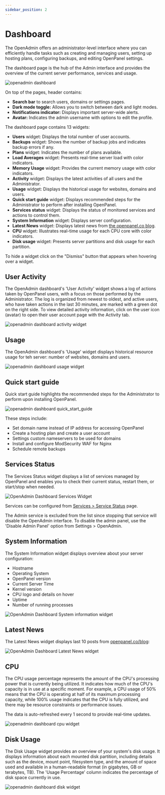 ```yaml
---
sidebar_position: 2
---
```


# Dashboard

The OpenAdmin offers an administrator-level interface where you can efficiently handle tasks such as creating and managing users, setting up hosting plans, configuring backups, and editing OpenPanel settings.

The dashboard page is the hub of the Admin interface and provides the overview of the current server performance, services and usage.

![openadmin dashboard](/img/admin/openadmin_dashboard.png)

On top of the pages, header contains:

- **Search bar** to search users, domains or settings pages.
- **Dark mode toggle:** Allows you to switch between dark and light modes.
- **Notifications indicator:** Displays important server-wide alerts.
- **Avatar:** Indicates the admin username with options to edit the profile.


The dashboard page contains 13 widgets:

- **Users** widget: Displays the total number of user accounts.
- **Backups** widget: Shows the number of backup jobs and indicates backup errors if any.
- **Plans** widget: Indicates the number of plans available.
- **Load Averages** widget: Presents real-time server load with color indicators.
- **Memory Usage** widget: Provides the current memory usage with color indicators.
- **Activity** widget: Displays the latest activities of all users and the Administrator.
- **Usage** widget: Displays the historical usage for websites, domains and users.
- **Quick start guide** widget: Displays recommended steps for the Administrator to perform after installing OpenPanel.
- **Services status** widget: Displays the status of monitored services and actions to control them.
- **System Information** widget: Displays server configuration.
- **Latest News** widget: Displays latest news from [the openpanel.co blog](/blog/).
- **CPU** widget: Illustrates real-time usage for each CPU core with color indicators.
- **Disk usage** widget: Presents server partitions and disk usage for each partition.

To hide a widget click on the "Dismiss" button that appears when hovering over a widget.

## User Activity

The OpenAdmin dashboard's 'User Activity' widget shows a log of actions taken by OpenPanel users, with a focus on those performed by the Administrator. The log is organized from newest to oldest, and active users, who have taken actions in the last 30 minutes, are marked with a green dot on the right side. To view detailed activity information, click on the user icon (avatar) to open their user account page with the Activity tab.

![openadmin dashboard activity widget](/img/admin/openadmin_dashboard_activity_widget.png)


## Usage

The OpenAdmin dashboard's 'Usage' widget displays historical resource usage for teh server: number of websites, domains and users.

![openadmin dashboard usage widget](/img/admin/openadmin_dashboard_usage_widget.png)


## Quick start guide

Quick start guide highlights the recommended steps for the Administrator to perform upon installing OpenPanel.

![openadmin dashboard quick_start_guide](/img/admin/dashboard/quick_start_guide.png)

These steps include:

- Set domain name instead of IP address for accessing OpenPanel
- Create a hosting plan and create a user account
- Settings custom nameservers to be used for domains
- Install and configure ModSecurity WAF for Nginx
- Schedule remote backups


## Services Status

The Services Status widget displays a list of services managed by OpenPanel and enables you to check their current status, restart them, or start/stop when needed.

![OpenAdmin Dashboard Services Widget](/img/admin/openadmin_dashboard_services_widget.png)

Services can be configured from [Services > Service Status](/docs/admin/services/status) page.

The Admin service is excluded from the list since stopping that service will disable the OpenAdmin interface. To disable the admin panel, use the 'Disable Admin Panel' option from Settings > OpenAdmin.


## System Information

The System Information widget displays overview about your server configuration:

- Hostname
- Operating System
- OpenPanel version
- Current Server Time
- Kernel version
- CPU logo and details on hover
- Uptime
- Number of running processes

![OpenAdmin Dashboard System information widget](/img/admin/openadmin_dashboard_system_info.png)

## Latest News

The Latest News widget displays last 10 posts from [openpanel.co/blog](/blog/):

![OpenAdmin Dashboard Latest News widget](/img/admin/openadmin_dashboard_latest_news.png)



## CPU

The CPU usage percentage represents the amount of the CPU's processing power that is currently being utilized. It indicates how much of the CPU's capacity is in use at a specific moment. For example, a CPU usage of 50% means that the CPU is operating at half of its maximum processing capacity, while 100% usage indicates that the CPU is fully utilized, and there may be resource constraints or performance issues.

The data is auto-refreshed every 1 second to provide real-time updates.

![openadmin dashboard cpu widget](/img/admin/openadmin_dashboard_cpu_widget.png)



## Disk Usage

The Disk Usage widget provides an overview of your system's disk usage. It displays information about each mounted disk partition, including details such as the device, mount point, filesystem type, and the amount of space used and available in a human-readable format (in gigabytes, GB or terabytes, TB). The 'Usage Percentage' column indicates the percentage of disk space currently in use.

![openadmin dashboard disk widget](/img/admin/openadmin_dashboard_disk_widget.png)


